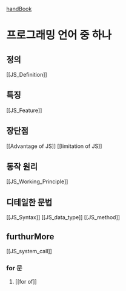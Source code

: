 ---
---

[handBook](https://www.frontendinterviewhandbook.com/kr/javascript-questions#single-page-app%EC%9D%B4-%EB%AC%B4%EC%97%87%EC%9D%B8%EC%A7%80-%EC%84%A4%EB%AA%85%ED%95%98%EA%B3%A0-seo-friendly%ED%95%98%EA%B2%8C-%EB%A7%8C%EB%93%9C%EB%8A%94-%EB%B0%A9%EB%B2%95%EC%9D%84-%EC%84%A4%EB%AA%85%ED%95%98%EC%84%B8%EC%9A%94)

# 프로그래밍 언어 중 하나
## 정의
[[JS_Definition]] 
## 특징
[[JS_Feature]]
## 장단점
[[Advantage of JS]]
[[limitation of JS]]
## 동작 원리
[[JS_Working_Principle]]
## 디테일한 문법
[[JS_Syntax]]
[[JS_data_type]]
[[JS_method]]

## furthurMore
[[JS_system_call]]


### for 문
1. [[for of]]


